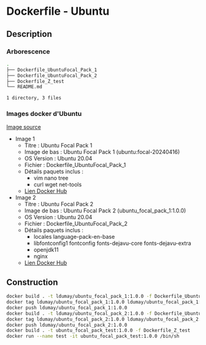 # Dockerfile - Ubuntu

## Description

### Arborescence

```bash
.
├── Dockerfile_UbuntuFocal_Pack_1
├── Dockerfile_UbuntuFocal_Pack_2
├── Dockerfile_Z_test
└── README.md

1 directory, 3 files
```

### Images docker d'Ubuntu

[Image source](https://hub.docker.com/layers/library/ubuntu/focal-20240416/images/sha256-cc61ae337f89ec395bf1d0b13c6f58ee834e3fc57b0de67694302bb637294300?context=explore)

- Image 1
	- Titre : Ubuntu Focal Pack 1
	- Image de bas : Ubuntu Focal Pack 1 (ubuntu:focal-20240416)
	- OS Version : Ubuntu 20.04
	- Fichier : Dockerfile_UbuntuFocal_Pack_1
	- Détails paquets inclus :
		- vim nano tree
		- curl wget net-tools
	- [Lien Docker Hub](https://hub.docker.com/repository/docker/ldumay/ubuntu_focal_pack_1)
- Image 2
	- Titre : Ubuntu Focal Pack 2
	- Image de bas : Ubuntu Focal Pack 2 (ubuntu_focal_pack_1:1.0.0)
	- OS Version : Ubuntu 20.04
	- Fichier : Dockerfile_UbuntuFocal_Pack_2
	- Détails paquets inclus :
		- locales language-pack-en-base 
		- libfontconfig1 fontconfig fonts-dejavu-core fonts-dejavu-extra
		- openjdk11
		- nginx
	- [Lien Docker Hub](https://hub.docker.com/repository/docker/ldumay/ubuntu_focal_pack_2)
		

## Construction

```bash
docker build . -t ldumay/ubuntu_focal_pack_1:1.0.0 -f Dockerfile_UbuntuFocal_Pack_1
docker tag ldumay/ubuntu_focal_pack_1:1.0.0 ldumay/ubuntu_focal_pack_1:1.0.0
docker push ldumay/ubuntu_focal_pack_1:1.0.0
docker build . -t ldumay/ubuntu_focal_pack_2:1.0.0 -f Dockerfile_UbuntuFocal_Pack_2
docker tag ldumay/ubuntu_focal_pack_2:1.0.0 ldumay/ubuntu_focal_pack_2:1.0.0
docker push ldumay/ubuntu_focal_pack_2:1.0.0
docker build . -t ubuntu_focal_pack_test:1.0.0 -f Dockerfile_Z_test
docker run --name test -it ubuntu_focal_pack_test:1.0.0 /bin/sh
```